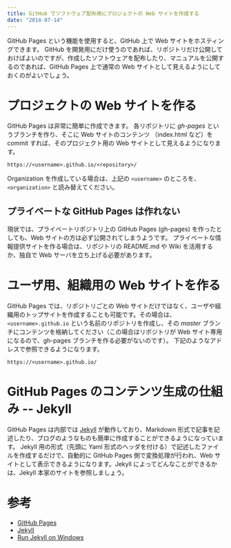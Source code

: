 ```yaml
---
title: GitHub でソフトウェア配布用にプロジェクトの Web サイトを作成する
date: "2014-07-14"
---
```


GitHub Pages という機能を使用すると、GitHub 上で Web サイトをホスティングできます。
GitHub を開発用にだけ使うのであれば、リポジトリだけ公開しておけばよいのですが、作成したソフトウェアを配布したり、マニュアルを公開するのであれば、GitHub Pages 上で通常の Web サイトとして見えるようにしておくのがよいでしょう。

プロジェクトの Web サイトを作る
====

GitHub Pages は非常に簡単に作成できます。
各リポジトリに *gh-pages* というブランチを作り、そこに Web サイトのコンテンツ （index.html など）を commit すれば、そのプロジェクト用の Web サイトとして見えるようになります。

```
https://<username>.github.io/<repository>/
```

Organization を作成している場合は、上記の ```<username>``` のところを、```<organization>``` と読み替えてください。

プライベートな GitHub Pages は作れない
----

現状では、プライベートリポジトリ上の GitHub Pages (gh-pages) を作ったとしても、Web サイトの方は必ず公開されてしまうようです。
プライベートな情報提供サイトを作る場合は、リポジトリの README.md や Wiki を活用するか、独自で Web サーバを立ち上げる必要があります。

ユーザ用、組織用の Web サイトを作る
====

GitHub Pages では、リポジトリごとの Web サイトだけではなく、ユーザや組織用のトップサイトを作成することも可能です。その場合は、```<username>.github.io``` という名前のリポジトリを作成し、その *master* ブランチにコンテンツを格納してください（この場合はリポジトリが Web サイト専用になるので、gh-pages ブランチを作る必要がないのです）。
下記のようなアドレスで参照できるようになります。

```
https://<username>.github.io/
```

GitHub Pages のコンテンツ生成の仕組み -- Jekyll
====

GitHub Pages は内部では [Jekyll](http://jekyllrb.com/) が動作しており、Markdown 形式で記事を記述したり、ブログのようなものも簡単に作成することができるようになっています。
Jekyll 用の形式（先頭に Yaml 形式のヘッダを付ける）で記述したファイルを作成するだけで、自動的に GitHub Pages 側で変換処理が行われ、Web サイトとして表示できるようになります。Jekyll によってどんなことができるかは、Jekyll 本家のサイトを参照しましょう。

参考
====

* [GitHub Pages](https://pages.github.com)
* [Jekyll](http://jekyllrb.com/)
* [Run Jekyll on Windows](http://jekyll-windows.juthilo.com/)

